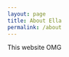 ```yaml
---
layout: page
title: About Ella
permalink: /about
---
```


<div class="row justify-content-between">
<div class="col-md-8 pr-5">

<p>This website OMG</p>


</div>
</div>
